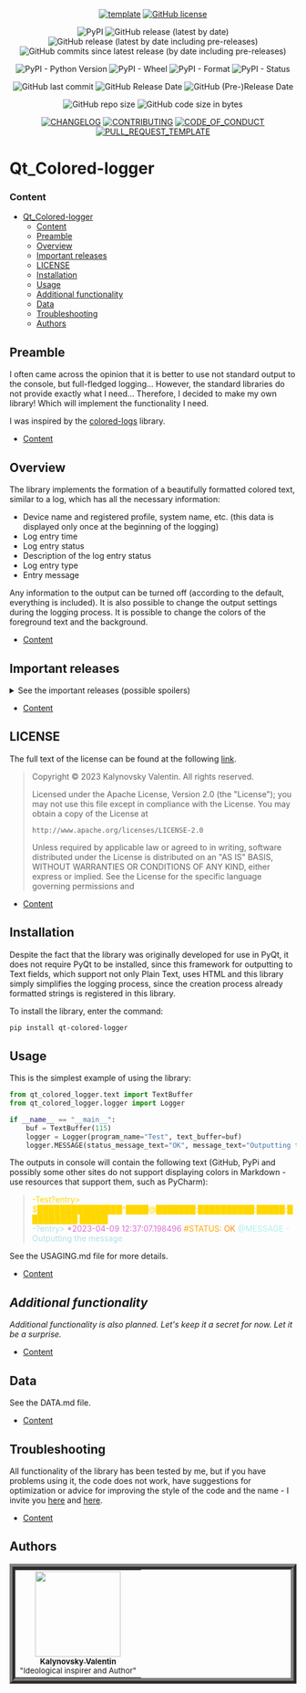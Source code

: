 <div align="center">

[![template](https://img.shields.io/badge/Repository-template-darkred)](https://github.com/Nakama3942/template_rep)
[![GitHub license](https://img.shields.io/github/license/Nakama3942/qt_colored_logger?color=gold&style=flat-square)](https://github.com/Nakama3942/qt_colored_logger/blob/master/LICENSE)

![PyPI](https://img.shields.io/pypi/v/qt-colored-logger?color=yellow&logo=pypi&logoColor=white&style=flat-square)
![GitHub release (latest by date)](https://img.shields.io/github/v/release/Nakama3942/qt_colored_logger?label=latest%20release&logo=github&style=flat-square)
![GitHub release (latest by date including pre-releases)](https://img.shields.io/github/v/release/Nakama3942/qt_colored_logger?color=orange&include_prereleases&label=latest%20pre-release&logo=github&style=flat-square)
![GitHub commits since latest release (by date including pre-releases)](https://img.shields.io/github/commits-since/Nakama3942/qt_colored_logger/v0.3.0?include_prereleases&style=flat-square)

![PyPI - Python Version](https://img.shields.io/pypi/pyversions/qt_colored_logger?style=flat-square)
![PyPI - Wheel](https://img.shields.io/pypi/wheel/qt_colored_logger?style=flat-square)
![PyPI - Format](https://img.shields.io/pypi/format/qt_colored_logger?label=PyPI%20format&style=flat-square)
![PyPI - Status](https://img.shields.io/pypi/status/qt_colored_logger?label=PyPI%20status&style=flat-square)

![GitHub last commit](https://img.shields.io/github/last-commit/Nakama3942/qt_colored_logger?style=flat-square)
![GitHub Release Date](https://img.shields.io/github/release-date/Nakama3942/qt_colored_logger?style=flat-square)
![GitHub (Pre-)Release Date](https://img.shields.io/github/release-date-pre/Nakama3942/qt_colored_logger?label=%28pre-%29release%20date&style=flat-square)

![GitHub repo size](https://img.shields.io/github/repo-size/Nakama3942/qt_colored_logger?color=darkgreen&style=flat-square)
![GitHub code size in bytes](https://img.shields.io/github/languages/code-size/Nakama3942/qt_colored_logger?color=darkgreen&style=flat-square)

[![CHANGELOG](https://img.shields.io/badge/here-CHANGELOG-yellow)](https://github.com/Nakama3942/qt_colored_logger/blob/master/CHANGELOG.md)
[![CONTRIBUTING](https://img.shields.io/badge/here-CONTRIBUTING-indigo)](https://github.com/Nakama3942/qt_colored_logger/blob/master/CONTRIBUTING.md)
[![CODE_OF_CONDUCT](https://img.shields.io/badge/here-CODE_OF_CONDUCT-darkgreen)](https://github.com/Nakama3942/qt_colored_logger/blob/master/CODE_OF_CONDUCT.md)
[![PULL_REQUEST_TEMPLATE](https://img.shields.io/badge/here-PULL_REQUEST_TEMPLATE-orange)](https://github.com/Nakama3942/qt_colored_logger/blob/master/.github/PULL_REQUEST_TEMPLATE.md)

</div>

# Qt_Сolored-logger
### Content
- [Qt_Сolored-logger](#qtсolored-logger)
	- [Content](#content)
	- [Preamble](#preamble)
	- [Overview](#overview)
    - [Important releases](#important-releases)
	- [LICENSE](#license)
	- [Installation](#installation)
	- [Usage](#usage)
	- [Additional functionality](#additional-functionality)
	- [Data](#data)
	- [Troubleshooting](#troubleshooting)
	- [Authors](#authors)

## Preamble
I often came across the opinion that it is better to use not standard output to the console, but full-fledged logging... However, the standard libraries do not provide exactly what I need... Therefore, I decided to make my own library! Which will implement the functionality I need.

I was inspired by the [colored-logs](https://pypi.org/project/colored-logs/) library.

- [Content](#content)

## Overview
The library implements the formation of a beautifully formatted colored text, similar to a log, which has all the necessary information:
- Device name and registered profile, system name, etc. (this data is displayed only once at the beginning of the logging)
- Log entry time
- Log entry status
- Description of the log entry status
- Log entry type
- Entry message

Any information to the output can be turned off (according to the default, everything is included). It is also possible to change the output settings during the logging process. It is possible to change the colors of the foreground text and the background.

- [Content](#content)

## Important releases
<details><summary>See the important releases (possible spoilers)</summary>

- [x] v0.1.0 - First official release (complete basic HTML logger)
- [x] v0.2.0 - Structural update (added basic console logger with HTML base)
- [x] v0.3.0 - Background update (added background for log entries)
- [x] v0.4.0 - Buffer update (added text buffer)
- [x] v0.5.0 - Unifying update (console and HTML are combined into one class)
- [ ] v0.5.1 - Symbols update (added hint symbols near log entries types)
- [ ] v0.6.0 - Progress update (added start of some log entries in threads (process))
- [ ] v0.7.0 - Animation update (added animations in processes)
- [ ] v0.8.0 - Search update (added search by log entry types)
- [ ] v0.8.1 - Extension update (made wheel format and instruction of toml)
- [ ] v1.0.0 - Completion of logger development (logger development completed)
- [ ] v1.1.0 - Font update (added a class that formats text outside the logger)

</details>

- [Content](#content)

## LICENSE
The full text of the license can be found at the following [link](https://github.com/Nakama3942/qt_colored_logger/blob/master/LICENSE).

> Copyright © 2023 Kalynovsky Valentin. All rights reserved.
>
> Licensed under the Apache License, Version 2.0 (the "License");
> you may not use this file except in compliance with the License.
> You may obtain a copy of the License at
>
>     http://www.apache.org/licenses/LICENSE-2.0
>
> Unless required by applicable law or agreed to in writing, software
> distributed under the License is distributed on an "AS IS" BASIS,
> WITHOUT WARRANTIES OR CONDITIONS OF ANY KIND, either express or implied.
> See the License for the specific language governing permissions and

- [Content](#content)

## Installation
Despite the fact that the library was originally developed for use in PyQt, it does not require PyQt to be installed, since this framework for outputting to Text fields, which support not only Plain Text, uses HTML and this library simply simplifies the logging process, since the creation process already formatted strings is registered in this library.

To install the library, enter the command:
```sh
pip install qt-colored-logger
```

## Usage
This is the simplest example of using the library:
```python
from qt_colored_logger.text import TextBuffer
from qt_colored_logger.logger import Logger

if __name__ == "__main__":
	buf = TextBuffer(115)
	logger = Logger(program_name="Test", text_buffer=buf)
	logger.MESSAGE(status_message_text="OK", message_text="Outputting the message")
```

The outputs in console will contain the following text (GitHub, PyPi and possibly some other sites do not support displaying colors in Markdown - use resources that support them, such as PyCharm):
> <span style='background-color: #;'><span style='color: #ffd700;'>-Test?entry> $███████████████^████@███████:██████████:█████:█████████:█████</span></span><br>
> <span style='background-color: #;'><span style='color: #b0e0e6;'>-?entry> </span><span style='color: #da70d6;'>*2023-04-09 12:37:07.198496 </span><span style='color: #ffa500;'>#STATUS: </span><span style='color: #ff8c00;'>OK </span><span style='color: #afeeee;'>@MESSAGE - </span><span style='color: #b0e0e6;'>Outputting the message</span></span><br>

See the USAGING.md file for more details.

- [Content](#content)

## *Additional functionality*
*Additional functionality is also planned. Let's keep it a secret for now. Let it be a surprise.*

- [Content](#content)

## Data
See the DATA.md file.

- [Content](#content)

## Troubleshooting
All functionality of the library has been tested by me, but if you have problems using it, the code does not work, have suggestions for optimization or advice for improving the style of the code and the name - I invite you [here](https://github.com/Nakama3942/qt_colored_logger/blob/master/CONTRIBUTING.md) and [here](https://github.com/Nakama3942/qt_colored_logger/blob/master/CODE_OF_CONDUCT.md).

- [Content](#content)

## Authors
<table align="center" style="border-width: 10; border-style: ridge">
	<tr>
		<td align="center"><a href="https://github.com/Nakama3942"><img src="https://avatars.githubusercontent.com/u/73797846?s=400&u=a9b7688ac521d739825d7003a5bd599aab74cb76&v=4" width="150px;" alt=""/><br /><sub><b>Kalynovsky Valentin</b></sub></a><sub><br />"Ideological inspirer and Author"</sub></td>
		<!--<td></td>-->
	</tr>
<!--
	<tr>
		<td></td>
		<td></td>
	</tr>
-->
</table>
